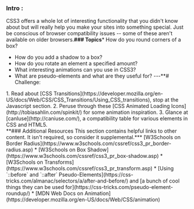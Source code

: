 ### Intro :
>
CSS3 offers a whole lot of interesting functionality that you didn't know about but will really help you make your sites into something special.  Just be conscious of browser compatibility issues -- some of these aren't available on older browsers.**###  Topics*** How do you round corners of a box?
* How do you add a shadow to a box?
* How do you rotate an element a specified amount?
* What interesting animations can you use in CSS3?
* What are pseudo-elements and what are they useful for?
---**# Challenge:
<div class="lesson-content__panel" markdown="1">
1. Read about [CSS Transitions](https://developer.mozilla.org/en-US/docs/Web/CSS/CSS_Transitions/Using_CSS_transitions), stop at the Javascript section.
2. Peruse through these [CSS Animated Loading Icons](http://tobiasahlin.com/spinkit/) for some animation inspiration.
3. Glance at [canIuse](http://caniuse.com/), a compatibility table for various elements in CSS and HTML5.
</div>**### Additional Resources
This section contains helpful links to other content. It isn't required, so consider it supplemental.*** [W3Schools on Border Radius](https://www.w3schools.com/cssref/css3_pr_border-radius.asp)
* [W3Schools on Box Shadow](https://www.w3schools.com/cssref/css3_pr_box-shadow.asp)
* [W3Schools on Transforms](https://www.w3schools.com/cssref/css3_pr_transform.asp)
* [Using `::before` and `::after` Pseudo-Elements](https://css-tricks.com/almanac/selectors/a/after-and-before/) and
[a bunch of cool things they can be used for](https://css-tricks.com/pseudo-element-roundup/)
* [MDN Web Docs on Animation](https://developer.mozilla.org/en-US/docs/Web/CSS/animation)
